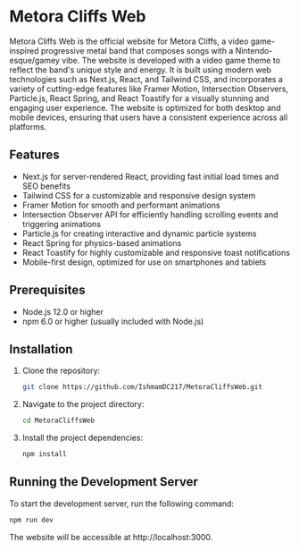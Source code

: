 # Metora Cliffs Web

Metora Cliffs Web is the official website for Metora Cliffs, a video game-inspired progressive metal band that composes songs with a Nintendo-esque/gamey vibe. The website is developed with a video game theme to reflect the band's unique style and energy. It is built using modern web technologies such as Next.js, React, and Tailwind CSS, and incorporates a variety of cutting-edge features like Framer Motion, Intersection Observers, Particle.js, React Spring, and React Toastify for a visually stunning and engaging user experience. The website is optimized for both desktop and mobile devices, ensuring that users have a consistent experience across all platforms.

## Features

- Next.js for server-rendered React, providing fast initial load times and SEO benefits
- Tailwind CSS for a customizable and responsive design system
- Framer Motion for smooth and performant animations
- Intersection Observer API for efficiently handling scrolling events and triggering animations
- Particle.js for creating interactive and dynamic particle systems
- React Spring for physics-based animations
- React Toastify for highly customizable and responsive toast notifications
- Mobile-first design, optimized for use on smartphones and tablets

## Prerequisites

- Node.js 12.0 or higher
- npm 6.0 or higher (usually included with Node.js)

## Installation

1. Clone the repository:

   ```bash
   git clone https://github.com/IshmamDC217/MetoraCliffsWeb.git
   
2. Navigate to the project directory:

   ```bash
   cd MetoraCliffsWeb
   
3. Install the project dependencies:

   ```bash
   npm install
   
## Running the Development Server

To start the development server, run the following command:

```bash
npm run dev
```

The website will be accessible at http://localhost:3000.



